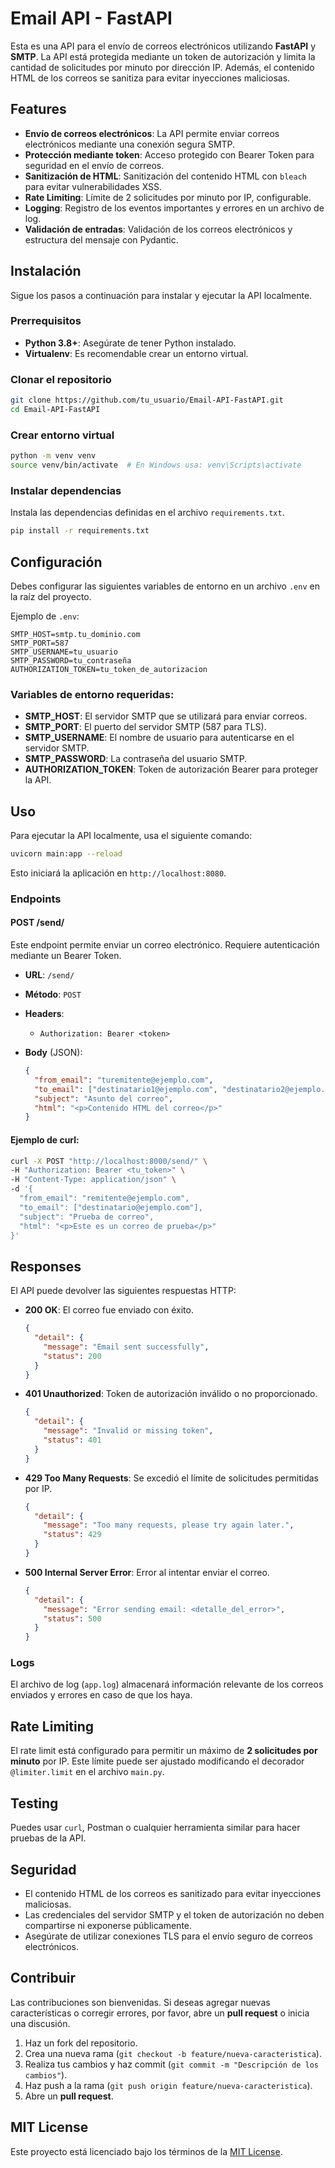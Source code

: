 
# Email API - FastAPI

Esta es una API para el envío de correos electrónicos utilizando **FastAPI** y **SMTP**. La API está protegida mediante un token de autorización y limita la cantidad de solicitudes por minuto por dirección IP. Además, el contenido HTML de los correos se sanitiza para evitar inyecciones maliciosas.

## Features

- **Envío de correos electrónicos**: La API permite enviar correos electrónicos mediante una conexión segura SMTP.
- **Protección mediante token**: Acceso protegido con Bearer Token para seguridad en el envío de correos.
- **Sanitización de HTML**: Sanitización del contenido HTML con `bleach` para evitar vulnerabilidades XSS.
- **Rate Limiting**: Límite de 2 solicitudes por minuto por IP, configurable.
- **Logging**: Registro de los eventos importantes y errores en un archivo de log.
- **Validación de entradas**: Validación de los correos electrónicos y estructura del mensaje con Pydantic.

## Instalación

Sigue los pasos a continuación para instalar y ejecutar la API localmente.

### Prerrequisitos

- **Python 3.8+**: Asegúrate de tener Python instalado.
- **Virtualenv**: Es recomendable crear un entorno virtual.

### Clonar el repositorio

```bash
git clone https://github.com/tu_usuario/Email-API-FastAPI.git
cd Email-API-FastAPI
```

### Crear entorno virtual

```bash
python -m venv venv
source venv/bin/activate  # En Windows usa: venv\Scripts\activate
```

### Instalar dependencias

Instala las dependencias definidas en el archivo `requirements.txt`.

```bash
pip install -r requirements.txt
```

## Configuración

Debes configurar las siguientes variables de entorno en un archivo `.env` en la raíz del proyecto.

Ejemplo de `.env`:

```env
SMTP_HOST=smtp.tu_dominio.com
SMTP_PORT=587
SMTP_USERNAME=tu_usuario
SMTP_PASSWORD=tu_contraseña
AUTHORIZATION_TOKEN=tu_token_de_autorizacion
```

### Variables de entorno requeridas:

- **SMTP_HOST**: El servidor SMTP que se utilizará para enviar correos.
- **SMTP_PORT**: El puerto del servidor SMTP (587 para TLS).
- **SMTP_USERNAME**: El nombre de usuario para autenticarse en el servidor SMTP.
- **SMTP_PASSWORD**: La contraseña del usuario SMTP.
- **AUTHORIZATION_TOKEN**: Token de autorización Bearer para proteger la API.

## Uso

Para ejecutar la API localmente, usa el siguiente comando:

```bash
uvicorn main:app --reload
```

Esto iniciará la aplicación en `http://localhost:8080`.

### Endpoints

#### POST /send/

Este endpoint permite enviar un correo electrónico. Requiere autenticación mediante un Bearer Token.

- **URL**: `/send/`
- **Método**: `POST`
- **Headers**:
  - `Authorization: Bearer <token>`
- **Body** (JSON):
  
  ```json
  {
    "from_email": "turemitente@ejemplo.com",
    "to_email": ["destinatario1@ejemplo.com", "destinatario2@ejemplo.com"],
    "subject": "Asunto del correo",
    "html": "<p>Contenido HTML del correo</p>"
  }
  ```

#### Ejemplo de curl:

```bash
curl -X POST "http://localhost:8000/send/" \
-H "Authorization: Bearer <tu_token>" \
-H "Content-Type: application/json" \
-d '{
  "from_email": "remitente@ejemplo.com",
  "to_email": ["destinatario@ejemplo.com"],
  "subject": "Prueba de correo",
  "html": "<p>Este es un correo de prueba</p>"
}'
```

## Responses

El API puede devolver las siguientes respuestas HTTP:

- **200 OK**: El correo fue enviado con éxito.
  ```json
  {
    "detail": {
      "message": "Email sent successfully",
      "status": 200
    }
  }
  ```

- **401 Unauthorized**: Token de autorización inválido o no proporcionado.
  ```json
  {
    "detail": {
      "message": "Invalid or missing token",
      "status": 401
    }
  }
  ```

- **429 Too Many Requests**: Se excedió el límite de solicitudes permitidas por IP.
  ```json
  {
    "detail": {
      "message": "Too many requests, please try again later.",
      "status": 429
    }
  }
  ```

- **500 Internal Server Error**: Error al intentar enviar el correo.
  ```json
  {
    "detail": {
      "message": "Error sending email: <detalle_del_error>",
      "status": 500
    }
  }
  ```

### Logs

El archivo de log (`app.log`) almacenará información relevante de los correos enviados y errores en caso de que los haya.

## Rate Limiting

El rate limit está configurado para permitir un máximo de **2 solicitudes por minuto** por IP. Este límite puede ser ajustado modificando el decorador `@limiter.limit` en el archivo `main.py`.

## Testing

Puedes usar `curl`, Postman o cualquier herramienta similar para hacer pruebas de la API.

## Seguridad

- El contenido HTML de los correos es sanitizado para evitar inyecciones maliciosas.
- Las credenciales del servidor SMTP y el token de autorización no deben compartirse ni exponerse públicamente.
- Asegúrate de utilizar conexiones TLS para el envío seguro de correos electrónicos.

## Contribuir

Las contribuciones son bienvenidas. Si deseas agregar nuevas características o corregir errores, por favor, abre un **pull request** o inicia una discusión.

1. Haz un fork del repositorio.
2. Crea una nueva rama (`git checkout -b feature/nueva-caracteristica`).
3. Realiza tus cambios y haz commit (`git commit -m "Descripción de los cambios"`).
4. Haz push a la rama (`git push origin feature/nueva-caracteristica`).
5. Abre un **pull request**.

## MIT License

Este proyecto está licenciado bajo los términos de la [MIT License](./LICENSE).
```


